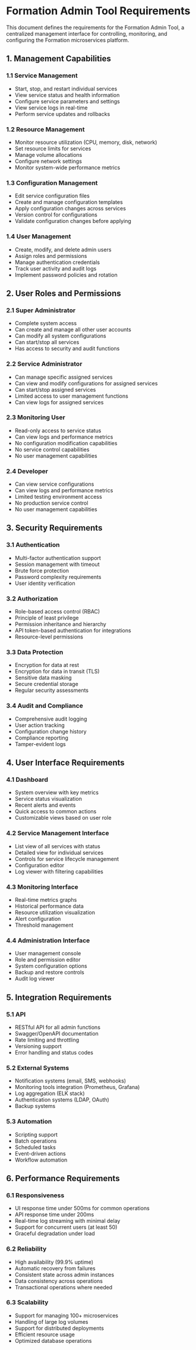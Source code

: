 # Formation Admin Tool Requirements

This document defines the requirements for the Formation Admin Tool, a centralized management interface for controlling, monitoring, and configuring the Formation microservices platform.

## 1. Management Capabilities

### 1.1 Service Management
- Start, stop, and restart individual services
- View service status and health information
- Configure service parameters and settings
- View service logs in real-time
- Perform service updates and rollbacks

### 1.2 Resource Management
- Monitor resource utilization (CPU, memory, disk, network)
- Set resource limits for services
- Manage volume allocations
- Configure network settings
- Monitor system-wide performance metrics

### 1.3 Configuration Management
- Edit service configuration files
- Create and manage configuration templates
- Apply configuration changes across services
- Version control for configurations
- Validate configuration changes before applying

### 1.4 User Management
- Create, modify, and delete admin users
- Assign roles and permissions
- Manage authentication credentials
- Track user activity and audit logs
- Implement password policies and rotation

## 2. User Roles and Permissions

### 2.1 Super Administrator
- Complete system access
- Can create and manage all other user accounts
- Can modify all system configurations
- Can start/stop all services
- Has access to security and audit functions

### 2.2 Service Administrator
- Can manage specific assigned services
- Can view and modify configurations for assigned services
- Can start/stop assigned services
- Limited access to user management functions
- Can view logs for assigned services

### 2.3 Monitoring User
- Read-only access to service status
- Can view logs and performance metrics
- No configuration modification capabilities
- No service control capabilities
- No user management capabilities

### 2.4 Developer
- Can view service configurations
- Can view logs and performance metrics
- Limited testing environment access
- No production service control
- No user management capabilities

## 3. Security Requirements

### 3.1 Authentication
- Multi-factor authentication support
- Session management with timeout
- Brute force protection
- Password complexity requirements
- User identity verification

### 3.2 Authorization
- Role-based access control (RBAC)
- Principle of least privilege
- Permission inheritance and hierarchy
- API token-based authentication for integrations
- Resource-level permissions

### 3.3 Data Protection
- Encryption for data at rest
- Encryption for data in transit (TLS)
- Sensitive data masking
- Secure credential storage
- Regular security assessments

### 3.4 Audit and Compliance
- Comprehensive audit logging
- User action tracking
- Configuration change history
- Compliance reporting
- Tamper-evident logs

## 4. User Interface Requirements

### 4.1 Dashboard
- System overview with key metrics
- Service status visualization
- Recent alerts and events
- Quick access to common actions
- Customizable views based on user role

### 4.2 Service Management Interface
- List view of all services with status
- Detailed view for individual services
- Controls for service lifecycle management
- Configuration editor
- Log viewer with filtering capabilities

### 4.3 Monitoring Interface
- Real-time metrics graphs
- Historical performance data
- Resource utilization visualization
- Alert configuration
- Threshold management

### 4.4 Administration Interface
- User management console
- Role and permission editor
- System configuration options
- Backup and restore controls
- Audit log viewer

## 5. Integration Requirements

### 5.1 API
- RESTful API for all admin functions
- Swagger/OpenAPI documentation
- Rate limiting and throttling
- Versioning support
- Error handling and status codes

### 5.2 External Systems
- Notification systems (email, SMS, webhooks)
- Monitoring tools integration (Prometheus, Grafana)
- Log aggregation (ELK stack)
- Authentication systems (LDAP, OAuth)
- Backup systems

### 5.3 Automation
- Scripting support
- Batch operations
- Scheduled tasks
- Event-driven actions
- Workflow automation

## 6. Performance Requirements

### 6.1 Responsiveness
- UI response time under 500ms for common operations
- API response time under 200ms
- Real-time log streaming with minimal delay
- Support for concurrent users (at least 50)
- Graceful degradation under load

### 6.2 Reliability
- High availability (99.9% uptime)
- Automatic recovery from failures
- Consistent state across admin instances
- Data consistency across operations
- Transactional operations where needed

### 6.3 Scalability
- Support for managing 100+ microservices
- Handling of large log volumes
- Support for distributed deployments
- Efficient resource usage
- Optimized database operations 